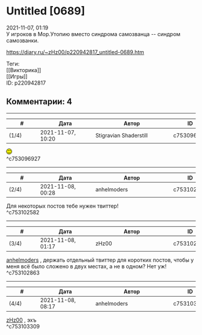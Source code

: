 Untitled [0689]
===============

  
2021-11-07, 01:19  
 У игроков в Мор.Утопию вместо синдрома самозванца -- синдром самозванки.   
  
<https://diary.ru/~zHz00/p220942817_untitled-0689.htm>  
  
Теги:  
[[Викторика]]  
[[Игры]]  
ID: p220942817  


Комментарии: 4
--------------

  


---



|         #         |              Дата              |                     Автор                     |           ID           |
| --- | --- | --- | --- |
| (1/4) | 2021-11-07, 10:20 | Stigravian Shaderstill | c753096927 |

  
 ![:)](pics/3.gif)   
 ^c753096927

---



|         #         |              Дата              |                     Автор                     |           ID           |
| --- | --- | --- | --- |
| (2/4) | 2021-11-08, 00:28 | anhelmoders | c753102582 |

  
 Для некоторых постов тебе нужен твиттер!   
 ^c753102582

---



|         #         |              Дата              |                     Автор                     |           ID           |
| --- | --- | --- | --- |
| (3/4) | 2021-11-08, 01:17 | zHz00 | c753102863 |

  
  [anhelmoders](https://anhelmoders.diary.ru "No plans. Only wonders.")  , держать отдельный твиттер для коротких постов, чтобы у меня всё было сложено в двух местах, а не в одном? Нет уж!   
 ^c753102863

---



|         #         |              Дата              |                     Автор                     |           ID           |
| --- | --- | --- | --- |
| (4/4) | 2021-11-08, 08:17 | anhelmoders | c753103309 |

  
  [zHz00](https://zHz00.diary.ru "Untitled")  , эхъ   
 ^c753103309